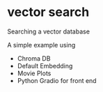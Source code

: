 # vector search
Searching a vector database

A simple example using 
- Chroma DB
- Default Embedding
- Movie Plots
- Python Gradio for front end
